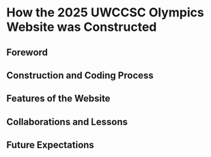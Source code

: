 # How the 2025 UWCCSC Olympics Website was Constructed

## Foreword
## Construction and Coding Process
## Features of the Website
## Collaborations and Lessons
## Future Expectations
